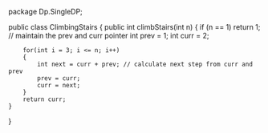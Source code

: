 package Dp.SingleDP;

public class ClimbingStairs {
    public int climbStairs(int n) {
        if (n == 1) return 1;
        // maintain the prev and curr pointer
        int prev = 1;
        int curr = 2;

        for(int i = 3; i <= n; i++)
        {
            int next = curr + prev; // calculate next step from curr and prev
            prev = curr;
            curr = next;
        }
        return curr;
    }
}
